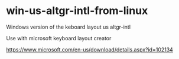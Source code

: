 # win-us-altgr-intl-from-linux
Windows version of the keboard layout us altgr-intl

Use with microsoft keyboard layout creator

https://www.microsoft.com/en-us/download/details.aspx?id=102134
